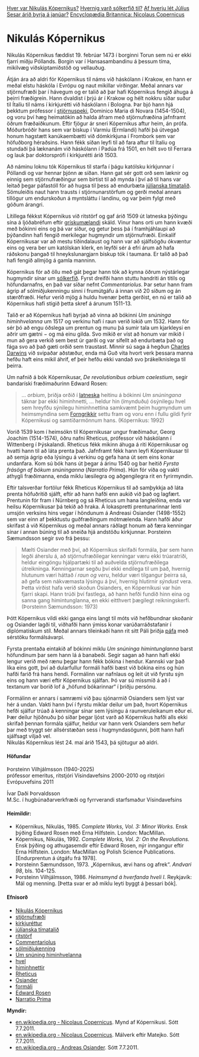 <nav>
    <a href="https://www.visindavefur.is/svar.php?id=60196">Hver var Nikulás Kópernikus?</a>
    <a href="https://www.visindavefur.is/svar.php?id=7097">Hvernig varð sólkerfið til?</a>
    <a href="https://www.visindavefur.is/svar.php?id=5777">Af hverju lét Júlíus Sesar árið byrja á janúar?</a>
    <a href="https://www.britannica.com/biography/Nicolaus-Copernicus">Encyclopædia Britannica: Nicolaus Copernicus</a>
</nav>
<h1>Nikulás Kópernikus</h1>

<p>Nikulás Kópernikus fæddist 19. febrúar 1473 í borginni Torun sem nú er ekki fjarri miðju Póllands. Borgin var í Hansasambandinu á þessum tíma, mikilvæg viðskiptamiðstöð og vellauðug.
</p><p>
Átján ára að aldri fór Kópernikus til náms við háskólann í Krakow, en hann er meðal elstu háskóla í Evrópu og naut mikillar virðingar. Meðal annars var stjörnufræði þar í hávegum og er talið að þar hafi Kópernikus fengið áhuga á þeirri fræðigrein. Hann dvaldist í þrjú ár í Krakow og hélt nokkru síðar suður til Ítalíu til náms í kirkjurétti við háskólann í Bologna. Þar bjó  hann hjá þekktum prófessor í <a href="?id=2601" title="Eru stjörnuspár sannar?">stjörnuspeki</a>, Dominico Maria di Novara (1454-1504), og voru því hæg heimatökin að halda áfram með stjörnufræðina jafnframt öðrum fræðaiðkunum. Eftir fjögur ár sneri Kópernikus aftur heim, án prófa. Móðurbróðir hans sem var biskup í Varmíu (Ermlandi)  hafði þá útvegað honum hagstætt kanúkaembætti við dómkirkjuna í Frombork sem var höfuðborg héraðsins. Hann fékk síðan leyfi til að fara aftur til Ítalíu og stundaði þá læknanám við háskólann í Padúa frá 1501, en hélt svo til Ferrara og lauk þar doktorsprófi í kirkjurétti árið 1503.
</p><p>
Að náminu loknu tók Kópernikus til starfa í þágu katólsku kirkjunnar í Póllandi og var hennar þjónn æ síðan. Hann gat sér gott orð sem læknir og einnig sem stjörnufræðingur sem birtist til að mynda í því að til hans var leitað þegar páfastóll fór að hugsa til þess að endurbæta <a href="?id=5777" title="Af hverju lét Júlíus Sesar árið byrja á janúar?">júlíanska tímatalið</a>. Sömuleiðis naut hann trausts í stjórnunarstörfum og gerði meðal annars tillögur um endurskoðun á myntsláttu í landinu, og var þeim fylgt með góðum árangri. 
</p><p>
Lítillega fékkst Kópernikus við ritstörf og gaf árið 1509 út latneska þýðingu sína á ljóðabréfum eftir <a href="?id=3839" title="Get ég fengið að sjá gríska stafrófið?">grískumælandi</a> skáld. Vinur hans orti um hann kvæði með bókinni eins og þá var siður, og getur þess þá í framhjáhlaupi að þýðandinn hafi fengið  merkilegar hugmyndir um stjörnufræði. Einkalíf Kópernikusar var að mestu tíðindalaust og hann var að sjálfsögðu ókvæntur eins og vera ber um katólskan klerk, en leyfði sér á efri árum að hafa ráðskonu þangað til hneykslunargjarn biskup tók í taumana. Er talið að það hafi fengið allmjög á gamla manninn.
</p><p>
Kópernikus fór að öllu með gát þegar hann tók að kynna öðrum nýstárlegar hugmyndir sínar um <a href="?id=7097" title="Hvernig varð sólkerfið til?">sólkerfið</a>. Fyrst dreifði hann stuttu handriti án titils og höfundarnafns, en það var síðar nefnt <cite>Commentariolus</cite>. Þar setur hann fram ágrip af sólmiðjukenningu sinni í frumútgáfu á innan við 20 síðum og án stærðfræði. Hefur verið mjög á huldu hvenær þetta gerðist, en nú er talið að Kópernikus hafi stigið þetta skref á árunum 1511-13.
</p><p>
Talið er að Kópernikus hafi byrjað að vinna að bókinni <cite>Um snúninga himinhvelanna</cite> um 1517 og verkinu hafi í raun verið lokið um 1532. Hann fór sér þó að engu óðslega um prentun og munu þá sumir tala um kjarkleysi en aðrir um gætni &#8722; og má einu gilda. Svo mikið er víst að honum var mikið í mun að gera verkið sem best úr garði og var sífellt að endurbæta það og fága svo að það gæti orðið sem traustast. Minnir sú saga á hegðun <a href="?id=670" title="Hver var Charles Darwin?">Charles Darwins</a> við svipaðar aðstæður, enda má Guð vita hvort verk þessara manna hefðu haft eins mikil áhrif, ef þeir hefðu ekki vandað svo þrákelknislega til þeirra.
</p><p>
Um nafnið á bók Kópernikusar, <cite>De revolutionibus orbium caelestium</cite>, segir bandaríski fræðimaðurinn Edward Rosen:<blockquote>... <em>orbium</em>, þriðja orðið í <a href="?id=2656" title="Hve gömul er latína?">latneska</a> heitinu á bókinni <cite>Um snúningana</cite> táknar þar ekki himinhnetti, ... heldur hin (ímynduðu) ósýnilegu hvel sem hreyfðu sýnilegu himinhnettina samkvæmt þeim hugmyndum um heimsmyndina sem <a href="?id=19304" title="Hvenær urðu Forngrikkir að Grikkjum?">Forngrikkir</a> settu fram og voru enn í fullu gildi fyrir Kópernikusi og samtíðarmönnum hans. (Kópernikus: 1992)</blockquote>Vorið 1539 kom í heimsókn til Kópernikusar ungur fræðimaður, Georg Joachim (1514-1574), öðru nafni Rheticus, prófessor við háskólann í Wittenberg í Þýskalandi. Rheticus fékk mikinn áhuga á riti Kópernikusar og hvatti hann til að láta prenta það. Jafnframt fékk hann leyfi Kópernikusar til að semja ágrip eða lýsingu á verkinu og gefa hana út sem eins konar undanfara. Kom sú bók hans út þegar á árinu 1540 og bar heitið <cite>Fyrsta frásögn af bókum snúninganna</cite> (<cite>Narratio Prima</cite>). Hún fór víða og vakti athygli fræðimanna, enda miklu læsilegra og aðgengilegra rit en fyrirmyndin.
</p><p>
Eftir talsverðar fortölur fékk Rheticus Kópernikus til að samþykkja að láta prenta höfuðritið sjálft, eftir að hann hafði enn aukið við það og lagfært. Prentunin fór fram í Nürnberg og sá Rheticus um hana langleiðina, enda var heilsu Kópernikusar þá tekið að hraka. Á lokaspretti prentunarinnar lenti umsjón verksins hins vegar í höndunum á Andreasi Osiander (1498-1552) sem var einn af þekktustu guðfræðingum mótmælenda. Hann hafði áður skrifast á við Kópernikus og meðal annars ráðlagt honum  að færa kenningar sínar í annan búning til að sneiða hjá andstöðu kirkjunnar. Þorsteinn Sæmundsson segir svo frá þessu:<blockquote>Mælti Osiander með því, að Kóperníkus skrifaði formála, þar sem hann legði áherslu á, að stjörnufræðilegar kenningar væru ekki trúaratriði, heldur   eingöngu hjálpartæki til að auðvelda stjörnufræðilega útreikninga. Kenningarnar segðu því ekki endilega til um það, hvernig hlutunum væri háttað <em>í raun og veru</em>, heldur væri tilgangur þeirra sá, að gefa sem nákvæmasta lýsingu á því, hvernig hlutirnir <em>sýndust</em> vera. Þetta virðist hafa verið skoðun Osianders, en Kóperníkusi var hún fjarri skapi. Hann trúði  því fastlega, að hann hefði fundið hinn eina   og sanna gang himintunglanna, en ekki eitthvert þægilegt reikningskerfi. (Þorsteinn Sæmundsson: 1973)</blockquote>Þótt Kópernikus vildi ekki ganga eins langt til móts við hefðbundnar skoðanir og Osiander lagði til, viðhafði hann ýmiss konar  varúðarráðstafanir í diplómatískum stíl.   Meðal annars tileinkaði hann rit sitt Páli   þriðja <a href="?id=4914" title="Hvernig er nýr páfi valinn?">páfa</a> með sérstöku formálsávarpi.
</p><p>
Fyrsta prentaða eintakið af bókinni miklu <cite>Um snúninga himintunglanna</cite> barst höfundinum þar sem hann lá á banabeði. Segir sagan að hann hafi ekki lengur verið með rænu þegar hann fékk bókina í hendur. Kannski var það líka eins gott, því að dularfullur formáli hafði bæst við bókina eins og hún hafði farið frá hans hendi. Formálinn var nafnlaus og leit út við  fyrstu sýn eins og hann væri eftir Kópernikus sjálfan. Þó var sú  missmíð á að í textanum var borið lof á „höfund bókarinnar“ í þriðju persónu. 
</p><p>
Formálinn er annars í samræmi við þau sjónarmið Osianders sem lýst var hér á undan. Vakti hann því í fyrstu miklar deilur um það, hvort Kópernikus hefði sjálfur trúað á kenningar sínar sem lýsingu á raunveruleikanum eður ei. Þær  deilur hjöðnuðu þó síðar þegar ljóst varð að Kópernikus hafði alls ekki skrifað þennan  formála sjálfur, heldur var hann verk Osianders sem hefur þar með tryggt sér allsérstæðan sess í hugmyndasögunni, þótt hann hafi sjálfsagt viljað vel.
<br>
Nikulás Kópernikus lést 24. maí árið 1543, þá sjötugur að aldri.
</p>
<h4>Höfundar</h4>
<p>
Þorsteinn Vilhjálmsson (1940-2025) <br>
prófessor emeritus, ritstjóri Vísindavefsins 2000-2010 og ritstjóri Evrópuvefsins 2011
</p><p>
Ívar Daði Þorvaldsson <br>
M.Sc. í hugbúnaðarverkfræði og fyrrverandi starfsmaður Vísindavefsins
</p><p>
<!-- Heimildir úr https://www.visindavefur.is/svar.php?id=60196 -->
<h4>Heimildir:</h4>
<ul>
    <li>Kópernikus, Nikulás, 1985. <cite>Complete Works, Vol. 3: Minor Works.</cite> Ensk þýðing Edward Rosen með Erna Hilfstein. London: MacMillan.</li>
    <li>Kópernikus, Nikulás, 1992. <cite>Complete Works, Vol. 2: On the Revolutions.</cite> Ensk þýðing og athugasemdir eftir Edward Rosen, nýr inngangur eftir Erna Hilfstein. London: MacMillan og Polish Science Publications. [Endurprentun á útgáfu frá 1978].</li>
    <li>Þorsteinn Sæmundsson, 1973. „Kópernikus, ævi hans og afrek“. <cite>Andvari 98</cite>, bls. 104-125.</li>
    <li>Þorsteinn Vilhjálmsson, 1986. <cite>Heimsmynd á hverfanda hveli I</cite>. Reykjavík: Mál og menning. [Þetta svar er að miklu leyti byggt á þessari bók].</li>
</ul>

<!--efnisorð-->

<h4>Efnisorð</h4>
<ul>
    <li><a href="/search/?q=Nikul%C3%A1s+K%C3%B3pernikus">Nikulás Kópernikus</a></li>
    <li><a href="/search/?q=stj%C3%B6rnufr%C3%A6%C3%B0i">stjörnufræði</a></li>
    <li><a href="/search/?q=kirkjur%C3%A9ttur">kirkjuréttur</a></li>
    <li><a href="/search/?q=j%C3%BAl%C3%ADanska+t%C3%ADmatali%C3%B0">júlíanska tímatalið</a></li>
    <li><a href="/search/?q=ritst%C3%B6rf">ritstörf</a></li>
    <li><a href="/search/?q=Commentariolus">Commentariolus</a></li>
    <li><a href="/search/?q=s%C3%B3lmi%C3%B0jukenning">sólmiðjukenning</a></li>
    <li><a href="/search/?q=Um+sn%C3%BAning+himinhvelanna">Um snúning himinhvelanna</a></li>
    <li><a href="/search/?q=hvel">hvel</a></li>
    <li><a href="/search/?q=himinhnettir">himinhnettir</a></li>
    <li><a href="/search/?q=Rheticus">Rheticus</a></li>
    <li><a href="/search/?q=Osiander">Osiander</a></li>
    <li><a href="/search/?q=form%C3%A1li">formáli</a></li>
    <li><a href="/search/?q=Edward+Rosen">Edward Rosen</a></li>
    <li><a href="/search/?q=Narratio+Prima">Narratio Prima</a></li>
</ul>

<!--ef tími vinnst til má nota eftirfarandi myndir í tímaverkefninu-->
<strong>Myndir:</strong><ul>
<li><a href="http://en.wikipedia.org/wiki/File:Nikolaus_Kopernikus.jpg" target="_blank">en.wikipedia.org - Nicolaus Copernicus</a>. Mynd af Kópernikusi. Sótt 7.7.2011.</li>
<li><a href="http://en.wikipedia.org/wiki/File:Jan_Matejko-Astronomer_Copernicus-Conversation_with_God.jpg" target="_blank">en.wikipedia.org - Nicolaus Copernicus</a>. Málverk eftir Matejko. Sótt 7.7.2011.</li>
<li><a href="http://en.wikipedia.org/wiki/File:Andreas-Osiander.jpg" target="_blank">en.wikipedia.org - Andreas Osiander</a>. Sótt 7.7.2011.</li></ul>
